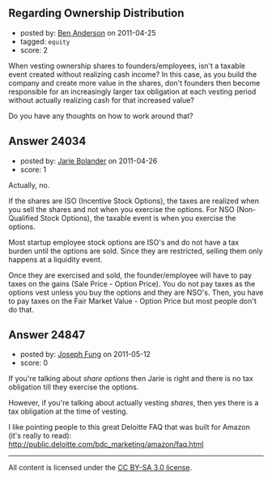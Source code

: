 ## Regarding Ownership Distribution

- posted by: [Ben Anderson](https://stackexchange.com/users/-1/9980-ben-anderson) on 2011-04-25
- tagged: `equity`
- score: 2

When vesting ownership shares to founders/employees, isn't a taxable event created without realizing cash income?  In this case, as you build the company and create more value in the shares, don't founders then become responsible for an increasingly larger tax obligation at each vesting period without actually realizing cash for that increased value?

Do you have any thoughts on how to work around that?


## Answer 24034

- posted by: [Jarie Bolander](https://stackexchange.com/users/-1/585-jarie-bolander) on 2011-04-26
- score: 1

Actually, no.

If the shares are ISO (Incentive Stock Options), the taxes are realized when you sell the shares and not when you exercise the options. For NSO (Non-Qualified Stock Options), the taxable event is when you exercise the options.

Most startup employee stock options are ISO's and do not have a tax burden until the options are sold. Since they are restricted, selling them only happens at a liquidity event.

Once they are exercised and sold, the founder/employee will have to pay taxes on the gains (Sale Price - Option Price). You do not pay taxes as the options vest unless you buy the options and they are NSO's. Then, you have to pay taxes on the Fair Market Value - Option Price but most people don't do that.




## Answer 24847

- posted by: [Joseph Fung](https://stackexchange.com/users/-1/1669-joseph-fung) on 2011-05-12
- score: 0

If you're talking about *share options* then Jarie is right and there is no tax obligation till they exercise the options.

However, if you're talking about actually vesting *shares*, then yes there is a tax obligation at the time of vesting.

I like pointing people to this great Deloitte FAQ that was built for Amazon (it's really to read): http://public.deloitte.com/bdc_marketing/amazon/faq.html



---

All content is licensed under the [CC BY-SA 3.0 license](https://creativecommons.org/licenses/by-sa/3.0/).
